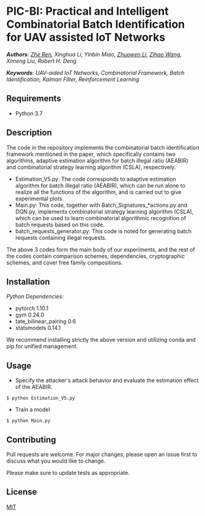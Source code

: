 # PIC-BI: Practical and Intelligent Combinatorial Batch Identification for UAV assisted IoT Networks
***Authors**: [Zhe Ren](https://github.com/JK211), Xinghua Li, Yinbin Miao, [Zhuowen Li](https://github.com/lzwgiter), [Zihao Wang](https://github.com/wangzihao318), Ximeng Liu, Robert H. Deng* 

***Keywords**: UAV-aided IoT Networks, Combinatorial Framework, Batch Identification, Kalman Filter, Reinforcement Learning* 

## Requirements

- Python 3.7

## Description

The code in the repository implements the combinatorial batch identification framework mentioned in the paper, which specifically contains two algorithms, adaptive estimation algorithm for batch illegal ratio (AEABIR) and combinatorial strategy learning algorithm (CSLA), respectively.

- Estimation_V5.py: The code corresponds to adaptive estimation algorithm for batch illegal ratio (AEABIR), which can be run alone to realize all the functions of the algorithm, and is carried out to give experimental plots.
- Main.py: This code, together with Batch_Signatures_*actions.py and DQN.py, implements combinatorial strategy learning algorithm (CSLA), which can be used to learn combinatorial algorithmic recognition of batch requests based on this code.
- batch_requests_generator.py: This code is noted for generating batch requests containing illegal requests.

The above 3 codes form the main body of our experiments, and the rest of the codes contain comparison schemes, dependencies, cryptographic schemes, and cover free family compositions.

## Installation

*Python Dependencies:*

- pytorch 1.10.1
- gym 0.24.0
- tate_bilinear_pairing 0.6
- statsmodels 0.14.1

We recommend installing strictly the above version and utilizing conda and pip for unified management.

## Usage

- Specify the attacker's attack behavior and evaluate the estimation effect of the AEABIR.

```shell
$ python Estimation_V5.py
```

- Train a model

```shell
$ python Main.py
```

## Contributing

Pull requests are welcome. For major changes, please open an issue first
to discuss what you would like to change.

Please make sure to update tests as appropriate.

## License

[MIT](https://choosealicense.com/licenses/mit/)
